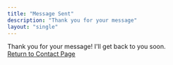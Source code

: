 ```yaml
---
title: "Message Sent"
description: "Thank you for your message"
layout: "single"
---
```


<div class="mw7 center ph3">
  <div class="bg-green white pa3 br2 mb3 tc">
    Thank you for your message! I'll get back to you soon.
  </div>
  <div class="tc">
    <a href="/pages/contact/" class="link dim black">Return to Contact Page</a>
  </div>
</div> 